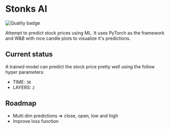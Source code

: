 # Stonks AI

![Quality badge](https://img.shields.io/badge/quality-awful%20%F0%9F%99%83-red)

Attempt to predict stock prices using ML.
It uses PyTorch as the framework and W&B with nice candle plots to visualize it's predictions. 

## Current status

A trained model can predict the stock price pretty well using the follow hyper parameters:
- TIME: `30`
- LAYERS: `2`

## Roadmap

- Multi dim predictions => close, open, low and high
- Improve loss function
